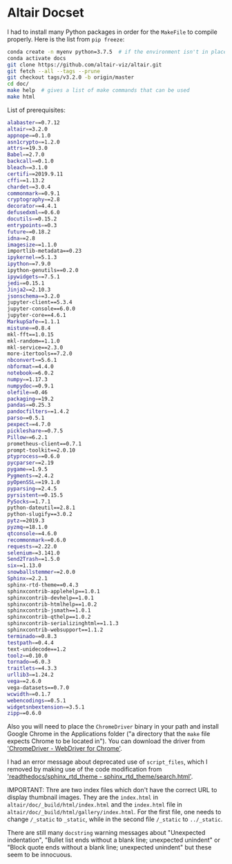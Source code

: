 Altair Docset
=======================

I had to install many Python packages in order for the `MakeFile` to compile properly. Here is the list from `pip freeze`:

```bash
conda create -n myenv python=3.7.5  # if the environment isn't in place
conda activate docs
git clone https://github.com/altair-viz/altair.git
git fetch --all --tags --prune
git checkout tags/v3.2.0 -b origin/master
cd doc/
make help  # gives a list of make commands that can be used
make html
```

List of prerequisites:

```bash
alabaster==0.7.12
altair==3.2.0
appnope==0.1.0
asn1crypto==1.2.0
attrs==19.3.0
Babel==2.7.0
backcall==0.1.0
bleach==3.1.0
certifi==2019.9.11
cffi==1.13.2
chardet==3.0.4
commonmark==0.9.1
cryptography==2.8
decorator==4.4.1
defusedxml==0.6.0
docutils==0.15.2
entrypoints==0.3
future==0.18.2
idna==2.8
imagesize==1.1.0
importlib-metadata==0.23
ipykernel==5.1.3
ipython==7.9.0
ipython-genutils==0.2.0
ipywidgets==7.5.1
jedi==0.15.1
Jinja2==2.10.3
jsonschema==3.2.0
jupyter-client==5.3.4
jupyter-console==6.0.0
jupyter-core==4.6.1
MarkupSafe==1.1.1
mistune==0.8.4
mkl-fft==1.0.15
mkl-random==1.1.0
mkl-service==2.3.0
more-itertools==7.2.0
nbconvert==5.6.1
nbformat==4.4.0
notebook==6.0.2
numpy==1.17.3
numpydoc==0.9.1
olefile==0.46
packaging==19.2
pandas==0.25.3
pandocfilters==1.4.2
parso==0.5.1
pexpect==4.7.0
pickleshare==0.7.5
Pillow==6.2.1
prometheus-client==0.7.1
prompt-toolkit==2.0.10
ptyprocess==0.6.0
pycparser==2.19
pygame==1.9.5
Pygments==2.4.2
pyOpenSSL==19.1.0
pyparsing==2.4.5
pyrsistent==0.15.5
PySocks==1.7.1
python-dateutil==2.8.1
python-slugify==3.0.2
pytz==2019.3
pyzmq==18.1.0
qtconsole==4.6.0
recommonmark==0.6.0
requests==2.22.0
selenium==3.141.0
Send2Trash==1.5.0
six==1.13.0
snowballstemmer==2.0.0
Sphinx==2.2.1
sphinx-rtd-theme==0.4.3
sphinxcontrib-applehelp==1.0.1
sphinxcontrib-devhelp==1.0.1
sphinxcontrib-htmlhelp==1.0.2
sphinxcontrib-jsmath==1.0.1
sphinxcontrib-qthelp==1.0.2
sphinxcontrib-serializinghtml==1.1.3
sphinxcontrib-websupport==1.1.2
terminado==0.8.3
testpath==0.4.4
text-unidecode==1.2
toolz==0.10.0
tornado==6.0.3
traitlets==4.3.3
urllib3==1.24.2
vega==2.6.0
vega-datasets==0.7.0
wcwidth==0.1.7
webencodings==0.5.1
widgetsnbextension==3.5.1
zipp==0.6.0
```

Also you will need to place the `ChromeDriver` binary in your path and install Google Chrome in the Applications folder ("a directory that the `make` file expects Chrome to be located in"). You can download the driver from ['ChromeDriver - WebDriver for Chrome'](https://sites.google.com/a/chromium.org/chromedriver/home).

I had an error message about deprecated use of `script_files`, which I removed by making use of the code modification from ['readthedocs/sphinx_rtd_theme - sphinx_rtd_theme/search.html'](https://github.com/readthedocs/sphinx_rtd_theme/commit/a49a812c8821123091166fae1897d702cdc2d627#diff-b3d4a9c32d5abd89b9214dcfbb2ece79).

IMPORTANT: Thre are two index files which don't have the correct URL to display thumbnail images. They are the `index.html` in `altair/doc/_build/html/index.html` and the `index.html` file in `altair/doc/_build/html/gallery/index.html`. For the first file, one needs to change `/_static` to `_static`, while in the second file `/_static` to `../_static`.

There are still many `docstring` warning messages about "Unexpected indentation", "Bullet list ends without a blank line; unexpected unindent" or "Block quote ends without a blank line; unexpected unindent" but these seem to be innocuous.
